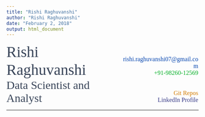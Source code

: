 ```yaml
---
title: "Rishi Raghuvanshi" 
author: "Rishi Raghuvanshi"
date: "February 2, 2018"
output: html_document
---
```

<div style="width: 59%; display: inline-block; text-align: left;">
<text style="text-align:left;font-size:40px;font-family:Lucida Sans Unicode;color:#394559">Rishi Raghuvanshi</text>
</div>
<div style="width: 40%; display: inline-block; text-align: right">
<text style="text-align:right;font-size:16px;font-family:calibri;color:#0746af">rishi.raghuvanshi07@gmail.com</text><br>
<text style="text-align:right;font-size:16px;font-family:calibri;color:#07af28">+91-98260-12569</text>
</div>

<div style="width: 59%; display: inline-block;text-align: left">
<text style="text-align:left;font-size:30px;font-family:calibri;color:#394559">Data Scientist and Analyst</text>
</div>
<div style="width: 40%; display: inline-block; text-align: right">
<text style="text-align:right;font-size:16px;font-family:calibri;color:#d37e06">Git Repos</text><br>
<text style="text-align:right;font-size:16px;font-family:calibri;color:#383b87">LinkedIn Profile</text>
</div>

***

